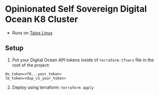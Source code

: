 # Opinionated Self Sovereign Digital Ocean K8 Cluster
* Runs on [Talos Linux](https://www.talos.dev/)

## Setup
1. Put your Digital Ocean API tokens inside of `terraform.tfvars` file in the root of the project:
```
do_token=<f0...your_token>
lb_token=<dop_v1_your_token>
```
2. Deploy using terraform: `terraform apply`

